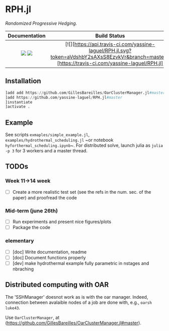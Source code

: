# RPH.jl

*Randomized Progressive Hedging.*

| **Documentation**                                                               | **Build Status**                                                                                |
|:-------------------------------------------------------------------------------:|:-----------------------------------------------------------------------------------------------:|
| [![](https://img.shields.io/badge/docs-stable-blue.svg)](https://yassine-laguel.github.io/RPH.jl/stable) [![](https://img.shields.io/badge/docs-dev-blue.svg)](https://yassine-laguel.github.io/RPH.jl/dev) | [![][https://api.travis-ci.com/yassine-laguel/RPH.jl.svg?token=aVdshbY2sAXsS8EzvkVr&branch=master]][https://travis-ci.com/yassine-laguel/RPH.jl] |

## Installation

```julia
]add add https://github.com/GillesBareilles/OarClusterManager.jl#master
]add https://github.com/yassine-laguel/RPH.jl#master
]instantiate
]activate .
```

## Example

See scripts `exmaples/simple_example.jl`, `examples/hydrothermal_scheduling.jl` ~or notebook `hyforthermal_scheduling.ipynb`~. For distributed solve, launch julia as `julia -p 3` for 3 workers and a master thread.

## TODOs

### Week 11->14 week
- [ ] Create a more realistic test set (see the refs in the num. sec. of the paper) and proofread the code

### Mid-term (june 26th)
- [ ] Run experiments and present nice figures/plots
- [ ] Package the code

### elementary
- [ ] [doc] Write documentation, readme
- [ ] [doc] Document functions properly
- [ ] [dev] make hydrothermal example fully parametric in nstages and nbraching

## Distributed computing with OAR

The 'SSHManager' doesnot work as is with the oar manager. Indeed, connection between avalaible nodes of a job are done with, e.g., `oarsh luke43`.

Use `OarClusterManager`, at (https://github.com/GillesBareilles/OarClusterManager.jl#master).
